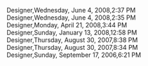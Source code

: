 ﻿Designer,Wednesday, June 4, 2008,2:37 PM  Designer,Wednesday, June 4, 2008,2:35 PM  Designer,Monday, April 21, 2008,3:44 PM  Designer,Sunday, January 13, 2008,12:58 PM  Designer,Thursday, August 30, 2007,8:38 PM  Designer,Thursday, August 30, 2007,8:34 PM  Designer,Sunday, September 17, 2006,6:21 PM